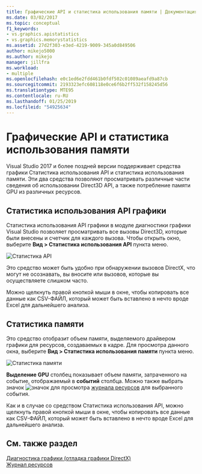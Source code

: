 ```yaml
---
title: Графические API и статистика использования памяти | Документация Майкрософт
ms.date: 03/02/2017
ms.topic: conceptual
f1_keywords:
- vs.graphics.apistatistics
- vs.graphics.memorystatistics
ms.assetid: 27d2f303-e3ed-4219-9009-345a0d849506
author: mikejo5000
ms.author: mikejo
manager: jillfra
ms.workload:
- multiple
ms.openlocfilehash: e0c1ed6e2fdd461b0fdf502c01089aeafd9a87cb
ms.sourcegitcommit: 2193323efc608118e0ce6f6b2ff532f158245d56
ms.translationtype: MTE95
ms.contentlocale: ru-RU
ms.lasthandoff: 01/25/2019
ms.locfileid: "54925634"
---
```

# <a name="graphics-api-and-memory-statistics"></a>Графические API и статистика использования памяти
<!-- VERSIONLESS --> Visual Studio 2017 и более поздней версии поддерживает средства графики Статистика использования API и статистика использования памяти.  Эти два средства позволяют просматривать различные части сведения об использовании Direct3D API, а также потребление памяти GPU из различных ресурсов.

## <a name="graphics-api-statistics"></a>Статистика использования API графики
Статистика использования API графики в модуле диагностики графики Visual Studio позволяет просматривать все вызовы Direct3D, которые были внесены и счетчик для каждого вызова.  Чтобы открыть окно, выберите **Вид > Статистика использования API** пункта меню.

![Статистика API](media/gfx_diag_api_statistics.png)

Это средство может быть удобно при обнаружении вызовов DirectX, что могут не осознавать, вы вносите или вызовов, которые вы осуществляете слишком часто.

Можно щелкнуть правой кнопкой мыши в окне, чтобы копировать все данные как CSV-ФАЙЛ, который может быть вставлено в нечто вроде Excel для дальнейшего анализа.

## <a name="memory-statistics"></a>Статистика памяти
Это средство отобразит объем памяти, выделяемого драйвером графики для ресурсов, создаваемых в кадре.  Для просмотра данного окна, выберите **Вид > Статистика использования памяти** пункта меню.

![Статистика памяти](media/gfx_diag_memory_statistics.png)

**Выделение GPU** столбец показывает объем памяти, затраченного на событие, отображаемый в **событий** столбца.  Можно также выбрать значок ![значок](media/gfx_watch.png) для просмотра [журнала ресурсов](graphics-event-list.md#resource-history) для выбранного события.

Как и в случае со средством Статистика использования API, можно щелкнуть правой кнопкой мыши в окне, чтобы копировать все данные как CSV-ФАЙЛ, который может быть вставлено в нечто вроде Excel для дальнейшего анализа.

## <a name="see-also"></a>См. также раздел  
[Диагностика графики (отладка графики DirectX)](visual-studio-graphics-diagnostics.md)   
[Журнал ресурсов](graphics-event-list.md#resource-history)
<!-- /VERSIONLESS -->